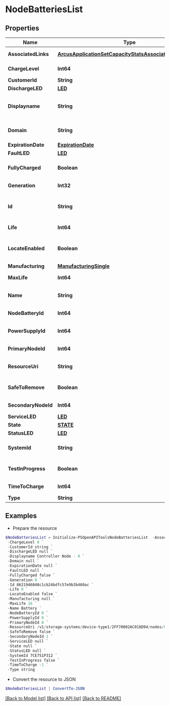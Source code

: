 # NodeBatteriesList
## Properties

Name | Type | Description | Notes
------------ | ------------- | ------------- | -------------
**AssociatedLinks** | [**ArcusApplicationSetCapacityStatsAssociatedLinksInner[]**](ArcusApplicationSetCapacityStatsAssociatedLinksInner.md) | Associated Links Details | [optional] 
**ChargeLevel** | **Int64** | Battery charge level. | [optional] 
**CustomerId** | **String** | customerId | [optional] 
**DischargeLED** | [**LED**](LED.md) |  | [optional] 
**Displayname** | **String** | Name to be used for display purposes | [optional] 
**Domain** | **String** | Domain that the resource belongs to | [optional] 
**ExpirationDate** | [**ExpirationDate**](ExpirationDate.md) |  | [optional] 
**FaultLED** | [**LED**](LED.md) |  | [optional] 
**FullyCharged** | **Boolean** | Indicates if battery is fully charged or not | [optional] 
**Generation** | **Int32** | generation &#x60;Filter, Sort&#x60; | [optional] 
**Id** | **String** | Unique Identifier of the resource. &#x60;Filter&#x60; | [optional] 
**Life** | **Int64** | Life of the battery | [optional] 
**LocateEnabled** | **Boolean** | Indicates if the locate beacon is enabled or not | [optional] 
**Manufacturing** | [**ManufacturingSingle**](ManufacturingSingle.md) |  | [optional] 
**MaxLife** | **Int64** | Maximum life of the battery | [optional] 
**Name** | **String** | Name of the resource. &#x60;Filter, Sort&#x60; | [optional] 
**NodeBatteryId** | **Int64** | Numeric ID of the resource | [optional] 
**PowerSupplyId** | **Int64** | Power supply ID for this battery. | [optional] 
**PrimaryNodeId** | **Int64** | Primary node ID. &#x60;Filter, Sort&#x60; | [optional] 
**ResourceUri** | **String** | resourceUri for detailed node battery object | [optional] 
**SafeToRemove** | **Boolean** | Indicates if the component is safe to remove | [optional] 
**SecondaryNodeId** | **Int64** | Secondary node ID | [optional] 
**ServiceLED** | [**LED**](LED.md) |  | [optional] 
**State** | [**STATE**](STATE.md) |  | [optional] 
**StatusLED** | [**LED**](LED.md) |  | [optional] 
**SystemId** | **String** | systemId/Serial Number  of the array. | [optional] 
**TestInProgress** | **Boolean** | Indicates if test is in progress or not | [optional] 
**TimeToCharge** | **Int64** | Remaining time to charge | [optional] 
**Type** | **String** | type | [optional] 

## Examples

- Prepare the resource
```powershell
$NodeBatteriesList = Initialize-PSOpenAPIToolsNodeBatteriesList  -AssociatedLinks [{&quot;resourceUri&quot;:&quot;/v1/storage-systems/device-type1/2FF70002AC018D94/node/e9d353bf98fc1a6bdb90b824e3ca14b5&quot;,&quot;type&quot;:&quot;node&quot;}] `
 -ChargeLevel 0 `
 -CustomerId string `
 -DischargeLED null `
 -Displayname Controller Node - 0 `
 -Domain null `
 -ExpirationDate null `
 -FaultLED null `
 -FullyCharged false `
 -Generation 0 `
 -Id 8621946048c1cb24bdfc57e9b3b460ac `
 -Life 0 `
 -LocateEnabled false `
 -Manufacturing null `
 -MaxLife 16 `
 -Name Battery `
 -NodeBatteryId 0 `
 -PowerSupplyId 0 `
 -PrimaryNodeId 0 `
 -ResourceUri /v1/storage-systems/device-type1/2FF70002AC018D94/nodes/0/nodes-batteries/8621946048c1cb24bdfc57e9b3b460ac `
 -SafeToRemove false `
 -SecondaryNodeId 1 `
 -ServiceLED null `
 -State null `
 -StatusLED null `
 -SystemId 7CE751P312 `
 -TestInProgress false `
 -TimeToCharge -1 `
 -Type string
```

- Convert the resource to JSON
```powershell
$NodeBatteriesList | ConvertTo-JSON
```

[[Back to Model list]](../README.md#documentation-for-models) [[Back to API list]](../README.md#documentation-for-api-endpoints) [[Back to README]](../README.md)

